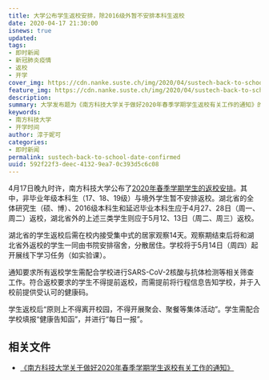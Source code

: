 ```yaml
---
title: 大学公布学生返校安排，除2016级外暂不安排本科生返校
date: 2020-04-17 21:30:00
isnews: true
updated:
tags:
- 即时新闻
- 新冠肺炎疫情
- 返校
- 开学
cover_img: https://cdn.nanke.suste.ch/img/2020/04/sustech-back-to-school-date-confirmed-banner.png
feature_img: https://cdn.nanke.suste.ch/img/2020/04/sustech-back-to-school-date-confirmed-banner.png
description:
summary: 大学发布题为《南方科技大学关于做好2020年春季学期学生返校有关工作的通知》的文件。
keywords:
- 南方科技大学
- 开学时间
author: 淳于妮可
categories:
- 即时新闻
permalink: sustech-back-to-school-date-confirmed
uuid: 592f22f3-deec-4132-9ea7-0c393d5c6c08
---
```

4月17日晚九时许，南方科技大学公布了[2020年春季学期学生的返校安排](https://cdn.suste.ch/doc/nanke/2020/04/南方科技大学关于做好2020年春季学期学生返校有关工作的通知.pdf)。其中，非毕业年级本科生（17、18、19级）与境外学生暂不安排返校。湖北省的全体研究生（硕、博）、2016级本科生和延迟毕业本科生应于4月27、28日（周一、周二）返校，湖北省外的上述三类学生则应于5月12、13日（周二、周三）返校。

湖北省的学生返校后需在校内接受集中式的居家观察14天。观察期结束后将和湖北省外返校的学生一同由书院安排宿舍，分散居住。学校将于5月14日（周四）起开展线下学习任务（如实验课）。

通知要求所有返校学生需配合学校进行SARS-CoV-2核酸与抗体检测等相关筛查工作。符合返校要求的学生不得提前返校，而需提前将行程信息告知学校，并于入校前提供受认可的健康码。

学生返校后“原则上不得离开校园，不得开展聚会、聚餐等集体活动”。学生需配合学校填报“健康告知函”，并进行“每日一报”。

## 相关文件
- [《南方科技大学关于做好2020年春季学期学生返校有关工作的通知》](https://cdn.suste.ch/doc/nanke/2020/04/南方科技大学关于做好2020年春季学期学生返校有关工作的通知.pdf)
